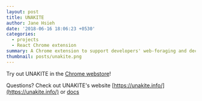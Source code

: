 ```yaml
---
layout: post
title: UNAKITE
author: Jane Hsieh
date: '2018-06-16 18:06:23 +0530'
categories:
  - projects
  - React Chrome extension
summary: A Chrome extension to support developers' web-foraging and decision-making
thumbnail: posts/unakite.png
---
```



Try out UNAKITE in the [Chrome webstore](https://chrome.google.com/webstore/detail/unakite/mbphcbmclhpjpdidjkgakgmdecfpkjhm)!

Questions? Check out UNAKITE's website [https://unakite.info/](https://unakite.info/) or [docs](https://unakite.info/docs/get-started/overview)
